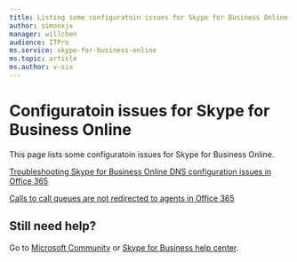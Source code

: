 ```yaml
---
title: Listing some configuratoin issues for Skype for Business Online.
author: simonxjx
manager: willchen
audience: ITPro
ms.service: skype-for-business-online
ms.topic: article
ms.author: v-six
---
```


# Configuratoin issues for Skype for Business Online

This page lists some configuratoin issues for Skype for Business Online.

[Troubleshooting Skype for Business Online DNS configuration issues in Office 365](./dns-configuration-issue.md)

[Calls to call queues are not redirected to agents in Office 365](./call-queues-not-redirect-to-agents.md)

## Still need help? 

Go to [Microsoft Community](https://answers.microsoft.com) or [Skype for Business help center](https://support.office.com/skype-for-business).